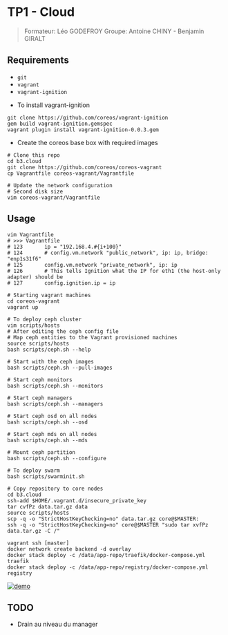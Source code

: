 # TP1 - Cloud
> Formateur: Léo GODEFROY
> Groupe: Antoine CHINY - Benjamin GIRALT

## Requirements
- `git`
- `vagrant`
- `vagrant-ignition`

* To install vagrant-ignition
```
git clone https://github.com/coreos/vagrant-ignition
gem build vagrant-ignition.gemspec
vagrant plugin install vagrant-ignition-0.0.3.gem
```

* Create the coreos base box with required images
```
# Clone this repo
cd b3.cloud
git clone https://github.com/coreos/coreos-vagrant
cp Vagrantfile coreos-vagrant/Vagrantfile

# Update the network configuration
# Second disk size
vim coreos-vagrant/Vagrantfile
```

## Usage

```
vim Vagrantfile
# >>> Vagrantfile
# 123       ip = "192.168.4.#{i+100}"
# 124       # config.vm.network "public_network", ip: ip, bridge: "enp1s31f6"
# 125       config.vm.network "private_network", ip: ip
# 126       # This tells Ignition what the IP for eth1 (the host-only adapter) should be
# 127       config.ignition.ip = ip

# Starting vagrant machines
cd coreos-vagrant
vagrant up

# To deploy ceph cluster
vim scripts/hosts
# After editing the ceph config file
# Map ceph entities to the Vagrant provisioned machines
source scripts/hosts
bash scripts/ceph.sh --help

# Start with the ceph images
bash scripts/ceph.sh --pull-images

# Start ceph monitors
bash scripts/ceph.sh --monitors

# Start ceph managers
bash scripts/ceph.sh --managers

# Start ceph osd on all nodes
bash scripts/ceph.sh --osd

# Start ceph mds on all nodes
bash scripts/ceph.sh --mds

# Mount ceph partition
bash scripts/ceph.sh --configure

# To deploy swarm
bash scripts/swarminit.sh

# Copy repository to core nodes
cd b3.cloud
ssh-add $HOME/.vagrant.d/insecure_private_key
tar cvfPz data.tar.gz data
source scripts/hosts
scp -q -o "StrictHostKeyChecking=no" data.tar.gz core@$MASTER:
ssh -q -o "StrictHostKeyChecking=no" core@$MASTER "sudo tar xvfPz data.tar.gz -C /"

vagrant ssh [master]
docker network create backend -d overlay
docker stack deploy -c /data/app-repo/traefik/docker-compose.yml traefik
docker stack deploy -c /data/app-repo/registry/docker-compose.yml registry
```

[![demo](https://asciinema.dotfile.eu/a/21?autoplay=1)](https://asciinema.dotfile.eu/a/21?autoplay=1)

## TODO

- Drain au niveau du manager
